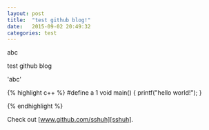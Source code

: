 ```yaml
---
layout: post
title:  "test github blog!"
date:   2015-09-02 20:49:32
categories: test
---
```


abc

test github blog

'abc'

{% highlight c++ %}
#define a 1
void main()
{
  printf("hello world!");
}

{% endhighlight %}

Check out [www.github.com/sshuh][sshuh].

[sshuh]: www.github.com/sshuh
